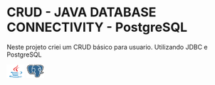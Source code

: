 # CRUD - JAVA DATABASE CONNECTIVITY - PostgreSQL
Neste projeto criei um CRUD básico para usuario. Utilizando JDBC e PostgreSQL
<p>
 <img align="center" alt="Leo-JAVA" height="30" width="40" src="https://raw.githubusercontent.com/devicons/devicon/master/icons/java/java-original.svg">
      <img align="center" alt="Leo-Postgresql" height="30" width="40" src="https://raw.githubusercontent.com/devicons/devicon/master/icons/postgresql/postgresql-original.svg">

</p>

